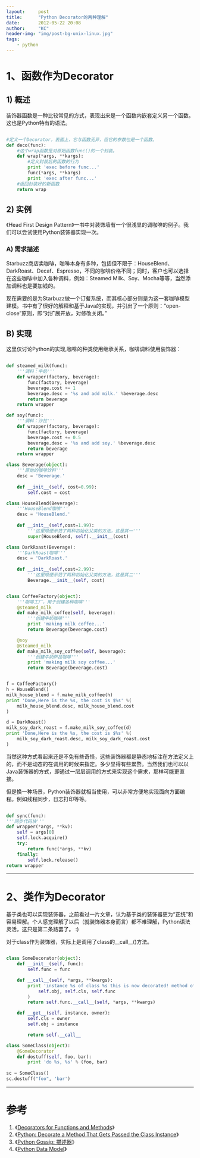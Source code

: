 ```yaml
---
layout:     post
title:      "Python Decorator的两种理解"
date:       2012-05-22 20:08
author:     "KC"
header-img: "img/post-bg-unix-linux.jpg"
tags:
    - python
---
```


# 1、函数作为Decorator

## 1) 概述
装饰器函数是一种比较常见的方式，表现出来是一个函数内嵌套定义另一个函数。这也是Python特有的语法。

```python
	
#定义一个Decorator，表面上，它与函数无异，但它的参数也是一个函数。
def deco(func):
	#这个wrap函数是对原始函数func()的一个封装。
	def wrap(*args, **kargs):
		#定义封装后的函数的行为
		print 'exec before func...'
		func(*args, **kargs)
		print 'exec after func...'
	#返回封装好的新函数
	return wrap
```
		
## 2) 实例
《Head First Design Pattern》一书中对装饰墙有一个很浅显的调咖啡的例子。我们可以尝试使用Python装饰器实现一次。

### A) 需求描述
Starbuzz商店卖咖啡，咖啡本身有多种，包括但不限于：HouseBlend、DarkRoast、Decaf、Espresso，不同的咖啡价格不同；同时，客户也可以选择在这些咖啡中加入各种调料，例如：Steamed Milk、Soy、Mocha等等，当然添加调料也是要加钱的。

现在需要的是为Starbuzz做一个订餐系统，而其核心部分则是为这一套咖啡模型建模。书中有了很好的解释和基于Java的实现，并引出了一个原则：“open-close”原则，即“对扩展开放，对修改关闭。”

## B) 实现
这里仅讨论Python的实现,咖啡的种类使用继承关系，咖啡调料使用装饰器：

```python
	
def steamed_milk(func):
    '''调料：牛奶'''
    def wrapper(factory, beverage):
        func(factory, beverage)
        beverage.cost += 1
        beverage.desc = '%s and add milk.' %beverage.desc
        return beverage
    return wrapper

def soy(func):
    '''调料：沙拉'''
    def wrapper(factory, beverage):
        func(factory, beverage)
        beverage.cost += 0.5
        beverage.desc = '%s and add soy.' %beverage.desc
        return beverage
    return wrapper

class Beverage(object):
    '''原始的咖啡饮料'''
    desc = 'Beverage.'
    
    def __init__(self, cost=0.99):
        self.cost = cost

class HouseBlend(Beverage):
    '''HouseBlend咖啡'''
    desc = 'HouseBlend.'
    
    def __init__(self,cost=1.99):
        '''这里顺便示范了两种初始化父类的方法，这是其一'''
        super(HouseBlend, self).__init__(cost)

class DarkRoast(Beverage):
    '''DarkRoast咖啡'''
    desc = 'DarkRoast.'
    
    def __init__(self,cost=2.99):
        '''这里顺便示范了两种初始化父类的方法，这是其二'''
        Beverage.__init__(self, cost)


class CoffeeFactory(object):
    '''咖啡工厂，用于创建各种咖啡'''
    @steamed_milk
    def make_milk_coffee(self, beverage):
        '''创建牛奶咖啡'''
        print 'making milk coffee...'
        return Beverage(beverage.cost)

    @soy
    @steamed_milk
    def make_milk_soy_coffee(self, beverage):
        '''创建牛奶萨拉咖啡'''
        print 'making milk soy coffee...'
        return Beverage(beverage.cost)


f = CoffeeFactory()
h = HouseBlend()
milk_house_blend = f.make_milk_coffee(h)
print 'Done,Here is the %s, the cost is $%s' %(
    milk_house_blend.desc, milk_house_blend.cost
)

d = DarkRoast()
milk_soy_dark_roast = f.make_milk_soy_coffee(d)
print 'Done,Here is the %s, the cost is $%s' %(
    milk_soy_dark_roast.desc, milk_soy_dark_roast.cost
)
```

当然这种方式看起来还是不免有些奇怪，这些装饰器都是静态地标注在方法定义上的，而不是动态的在调用的时候来指定。多少显得有些累赘。当然我们也可以以Java装饰器的方式，即通过一层层调用的方式来实现这个需求，那样可能更直接。

但是换一种场景，Python装饰器就相当使用，可以非常方便地实现面向方面编程。例如线程同步，日志打印等等。

```python
	
def sync(func):
'''同步代码块'''
def wrapper(*args, **kv):
    self = args[0]
    self.lock.acquire()
    try:
        return func(*args, **kv)
    finally:
        self.lock.release()
return wrapper
```

---
# 2、类作为Decorator

基于类也可以实现装饰器，之前看过一片文章，认为基于类的装饰器更为“正统”和容易理解。个人感觉理解了以后（就装饰器本身而言）都不难理解，Python语法灵活，这只是第二条路罢了。 :)

对于class作为装饰器，实际上是调用了class的\_\_call__()方法。

```python

class SomeDecorator(object):
    def __init__(self, func):
        self.func = func

    def __call__(self, *args, **kwargs):
        print 'instance %s of class %s this is now decorated! method of instance is %s' % (
            self.obj, self.cls, self.func
        )
        return self.func.__call__(self, *args, **kwargs)

    def __get__(self, instance, owner):
        self.cls = owner
        self.obj = instance

        return self.__call__

class SomeClass(object):
    @SomeDecorator
    def dostuff(self, foo, bar):
        print 'do %s, %s' % (foo, bar)
        
sc = SomeClass()
sc.dostuff("foo", 'bar')
```

---

# 参考
1. 《[Decorators for Functions and Methods](http://www.python.org/dev/peps/pep-0318/)》
2. 《[Python: Decorate a Method That Gets Passed the Class Instance](http://christiankaula.com/python-decorate-method-gets-class-instance.html)》
3. 《[Python Gossip: 描述器](http://caterpillar.onlyfun.net/Gossip/Python/Descriptor.html)》
4. 《[Python Data Model](http://docs.python.org/reference/datamodel.html?highlight=__call__#implementing-descriptors)》